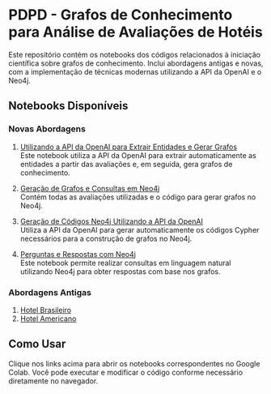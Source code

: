 # PDPD - Grafos de Conhecimento para Análise de Avaliações de Hotéis

Este repositório contém os notebooks dos códigos relacionados à iniciação científica sobre grafos de conhecimento. Inclui abordagens antigas e novas, com a implementação de técnicas modernas utilizando a API da OpenAI e o Neo4j.

## Notebooks Disponíveis

### Novas Abordagens

1. [Utilizando a API da OpenAI para Extrair Entidades e Gerar Grafos](https://colab.research.google.com/drive/1yM3xBMxKKN9a_dR16NKBumNtKdlu0MRu?authuser=1)  
   Este notebook utiliza a API da OpenAI para extrair automaticamente as entidades a partir das avaliações e, em seguida, gera grafos de conhecimento.

2. [Geração de Grafos e Consultas em Neo4j](https://colab.research.google.com/drive/1lJtxDg1WB4MVmuMl9EDcIq77neA4tMUJ?authuser=1)  
   Contém todas as avaliações utilizadas e o código para gerar grafos no Neo4j.

3. [Geração de Códigos Neo4j Utilizando a API da OpenAI](https://colab.research.google.com/drive/1knw8Q8J5OlluRTAkHTVlfQIGAubVORtG?authuser=1)  
   Utiliza a API da OpenAI para gerar automaticamente os códigos Cypher necessários para a construção de grafos no Neo4j.

4. [Perguntas e Respostas com Neo4j](https://colab.research.google.com/drive/14PYOnIBKH0iaxuXJJhxoTBi2J-3A5Bq4?authuser=1)  
   Este notebook permite realizar consultas em linguagem natural utilizando Neo4j para obter respostas com base nos grafos.

### Abordagens Antigas

1. [Hotel Brasileiro](https://colab.research.google.com/drive/1r98lBa1oiM0A4MXJe94gKQ4KMY9JHsAu?usp=sharing)
2. [Hotel Americano](https://colab.research.google.com/drive/1kytOPo5qZQ_sx2KDjyFAxv0RIjQ9r2Hl?usp=sharing)

## Como Usar

Clique nos links acima para abrir os notebooks correspondentes no Google Colab. Você pode executar e modificar o código conforme necessário diretamente no navegador.
